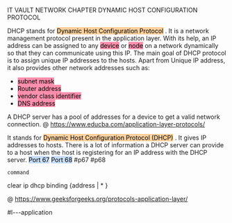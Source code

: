IT VAULT
NETWORK CHAPTER
DYNAMIC HOST CONFIGURATION PROTOCOL

DHCP stands for <mark style="background: #FFB86CA6;">Dynamic Host Configuration Protocol</mark> . It is a network management protocol present in the application layer. With its help, an IP address can be assigned to any <mark style="background: #FF5582A6;">device</mark> or <mark style="background: #FF5582A6;">node</mark> on a network dynamically so that they can communicate using this IP.
The main goal of DHCP protocol is to assign unique IP addresses to the hosts.
Apart from Unique IP address, it also provides other network addresses such as:
- <mark style="background: #FF5582A6;">subnet mask</mark> 
- <mark style="background: #FF5582A6;">Router address</mark> 
- <mark style="background: #FF5582A6;">vendor class identifier</mark> 
- <mark style="background: #FF5582A6;">DNS address</mark> 

A DHCP server has a pool of addresses for a device to get a valid network connection.
@ https://www.educba.com/application-layer-protocols/

It stands for <mark style="background: #FFB86CA6;">Dynamic Host Configuration Protocol (DHCP)</mark> . It gives IP addresses to hosts. There is a lot of information a DHCP server can provide to a host when the host is registering for an IP address with the DHCP server. 
<mark style="background: #ADCCFFA6;">Port 67</mark> 
<mark style="background: #ADCCFFA6;">Port 68</mark> 
#p67
#p68

	command
clear ip dhcp binding {address | * }

@ https://www.geeksforgeeks.org/protocols-application-layer/

#l---application
